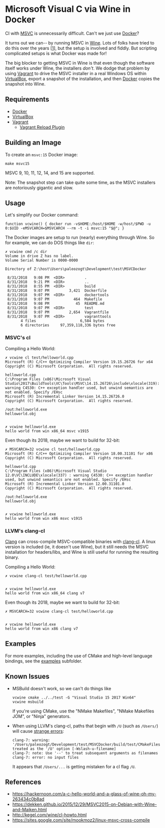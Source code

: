 # Microsoft Visual C via Wine in Docker

CI with [MSVC](https://visualstudio.microsoft.com/vs/community/) is unnecessarily difficult. Can't we just use [Docker](https://www.docker.com/get-started)?

It turns out we can-- by running MSVC in [Wine](https://www.winehq.org/).  Lots of folks have tried to do this over the years [[1](README.md#references)], but the setup is involved and fiddly.  But scripting complicated setups is what Docker was made for!

The big blocker to getting MSVC in Wine is that even though the software itself works under Wine, the installers *don't*.  We dodge that problem by using [Vagrant](https://www.vagrantup.com/downloads.html) to drive the MSVC installer in a real Windows OS within [VirtualBox](https://www.virtualbox.org/wiki/Downloads), export a snapshot of the installation, and then [Docker](https://www.docker.com/get-started) copies the snapshot into Wine.

## Requirements

 * [Docker](https://www.docker.com/get-started)
 * [VirtualBox](https://www.virtualbox.org/wiki/Downloads)
 * [Vagrant](https://www.vagrantup.com/downloads.html)
    * [Vagrant Reload Plugin](https://github.com/aidanns/vagrant-reload)

## Building an Image

To create an `msvc:15` Docker image:

```
make msvc15
```

MSVC 9, 10, 11, 12, 14, and 15 are supported.

Note: The snapshot step can take quite some time, as the MSVC installers are notoriously gigantic and slow.

## Usage

Let's simplify our Docker command:
```
function vcwine() { docker run -v$HOME:/host/$HOME -w/host/$PWD -u 0:$UID -eMSVCARCH=$MSVCARCH --rm -t -i msvc:15 "$@"; }
```

The Docker images are setup to run (nearly) everything through Wine.  So for example, we can do DOS things like `dir`:

```
✗ vcwine cmd /c dir
Volume in drive Z has no label.
Volume Serial Number is 0000-0000

Directory of Z:\host\Users\paleozogt\Development\test\MSVCDocker

 8/31/2018   9:08 PM  <DIR>         .
 8/31/2018   9:21 PM  <DIR>         ..
 8/31/2018   8:55 PM  <DIR>         build
 8/31/2018   9:07 PM         3,421  Dockerfile
 8/31/2018   9:07 PM  <DIR>         dockertools
 8/31/2018   9:07 PM           464  Makefile
 8/31/2018   9:08 PM            45  README.md
 8/31/2018   9:07 PM  <DIR>         test
 8/31/2018   9:07 PM         2,654  Vagrantfile
 8/31/2018   9:07 PM  <DIR>         vagranttools
       4 files                    6,584 bytes
       6 directories     97,359,118,336 bytes free
```

### MSVC's cl

Compiling a Hello World:
```
✗ vcwine cl test/helloworld.cpp 
Microsoft (R) C/C++ Optimizing Compiler Version 19.15.26726 for x64
Copyright (C) Microsoft Corporation.  All rights reserved.

helloworld.cpp
C:\Program Files (x86)\Microsoft Visual Studio\2017\BuildTools\VC\Tools\MSVC\14.15.26726\include\xlocale(319): warning C4530: C++ exception handler used, but unwind semantics are not enabled. Specify /EHsc
Microsoft (R) Incremental Linker Version 14.15.26726.0
Copyright (C) Microsoft Corporation.  All rights reserved.

/out:helloworld.exe 
helloworld.obj 


✗ vcwine helloworld.exe
hello world from win x86_64 msvc v1915
```

Even though its 2018, maybe we want to build for 32-bit:
```
✗ MSVCARCH=32 vcwine cl test/helloworld.cpp
Microsoft (R) C/C++ Optimizing Compiler Version 18.00.31101 for x86
Copyright (C) Microsoft Corporation.  All rights reserved.

helloworld.cpp
C:\Program Files (x86)\Microsoft Visual Studio 12.0\VC\INCLUDE\xlocale(337) : warning C4530: C++ exception handler used, but unwind semantics are not enabled. Specify /EHsc
Microsoft (R) Incremental Linker Version 12.00.31101.0
Copyright (C) Microsoft Corporation.  All rights reserved.

/out:helloworld.exe
helloworld.obj


✗ vcwine helloworld.exe
hello world from win x86 msvc v1915
```

### LLVM's clang-cl

[Clang](https://clang.llvm.org/) can cross-compile MSVC-compatible binaries with [clang-cl](http://blog.llvm.org/2018/03/clang-is-now-used-to-build-chrome-for.html).
A linux version is included (ie, it doesn't use Wine), but it still needs the MSVC installation for headers/libs, and Wine is still useful for running
the resulting binary.

Compiling a Hello World:
```
✗ vcwine clang-cl test/helloworld.cpp 


✗ vcwine helloworld.exe
hello world from win x86_64 clang v7
```

Even though its 2018, maybe we want to build for 32-bit:
```
✗ MSVCARCH=32 vcwine clang-cl test/helloworld.cpp


✗ vcwine helloworld.exe
hello world from win x86 clang v7
```

## Examples

For more examples, including the use of CMake and high-level language bindings, see the [examples](examples) subfolder.

## Known Issues

* MSBuild doesn't work, so we can't do things like

  ```
  vcwine cmake ../../test -G "Visual Studio 15 2017 Win64"
  vcwine msbuild
  ```

  If you're using CMake, use the "NMake Makefiles", "NMake Makefiles JOM", or "Ninja" generators.

* When using LLVM's clang-cl, paths that begin with `/U` (such as `/Users/`) will cause [strange errors](https://reviews.llvm.org/D29198):

  ```
  clang-7: warning: '/Users/paleozogt/Development/test/MSVCDocker/build/test/CMakeFiles/CMakeTmp/testCCompiler.c' treated as the '/U' option [-Wslash-u-filename]
  clang-7: note: Use '--' to treat subsequent arguments as filenames
  clang-7: error: no input files
  ```

  It appears that `/Users/...` is getting mistaken for a cl flag `/U`.

## References
 * https://hackernoon.com/a-c-hello-world-and-a-glass-of-wine-oh-my-263434c0b8ad
 * https://dekken.github.io/2015/12/29/MSVC2015-on-Debian-with-Wine-and-Maiken.html
 * http://kegel.com/wine/cl-howto.html
 * https://sites.google.com/site/mookmoz2/linux-msvc-cross-compile
